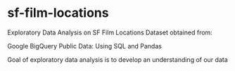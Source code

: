 # sf-film-locations

Exploratory Data Analysis on SF Film Locations
Dataset obtained from:

Google BigQuery Public Data:
Using SQL and Pandas

Goal of exploratory data analysis is to develop an understanding of our data
